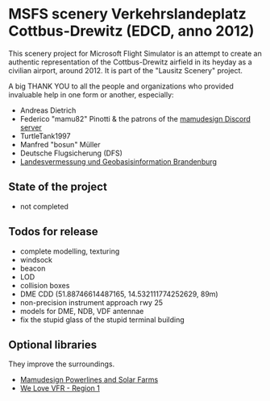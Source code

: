 # MSFS scenery Verkehrslandeplatz Cottbus-Drewitz (EDCD, anno 2012)
This scenery project for Microsoft Flight Simulator is an attempt to create an authentic representation of the Cottbus-Drewitz airfield in its heyday as a civilian airport, around 2012. It is part of the "Lausitz Scenery" project.

A big THANK YOU to all the people and organizations who provided invaluable help in one form or another, especially:
- Andreas Dietrich
- Federico "mamu82" Pinotti & the patrons of the [mamudesign Discord server](https://discord.gg/v8SCwtnskh)
- TurtleTank1997
- Manfred "bosun" Müller
- Deutsche Flugsicherung (DFS)
- [Landesvermessung und Geobasisinformation Brandenburg](https://geobasis-bb.de/)

## State of the project
- not completed

## Todos for release
- complete modelling, texturing
- windsock
- beacon
- LOD
- collision boxes
- DME CDD (51.88746614487165, 14.532111774252629, 89m)
- non-precision instrument approach rwy 25
- models for DME, NDB, VDF antennae
- fix the stupid glass of the stupid terminal building

## Optional libraries
They improve the surroundings.
- [Mamudesign Powerlines and Solar Farms](https://flightsim.to/file/26186/powerlines-and-solar-farms)
- [We Love VFR - Region 1](https://flightsim.to/file/2605/we-love-vfr-region-1)
